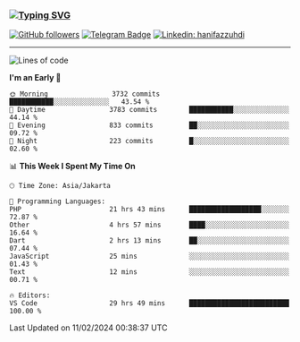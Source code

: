### [![Typing SVG](https://readme-typing-svg.herokuapp.com?font=lato&size=22&lines=Hi+There+👋)](https://git.io/typing-svg) 

[![GitHub followers](https://img.shields.io/github/followers/hanifazzuhdi?label=Follow&style=social)](https://github.com/hanifazzuhdi/?tab=follow) 
[![Telegram Badge](https://img.shields.io/badge/-hanif0198-blue?style=social&logo=telegram&link=https://www.t.me/hanif0198/)](https://www.t.me/hanif0198/) 
[![Linkedin: hanifazzuhdi](https://img.shields.io/badge/-hanifazzuhdi-blue?style=flat-square&logo=Linkedin&logoColor=white&link=https://www.linkedin.com/in/hanif-az-zuhdi-69688019b/)](https://www.linkedin.com/in/hanif-az-zuhdi-69688019b/) 

<hr/>

<!--START_SECTION:waka-->
![Lines of code](https://img.shields.io/badge/From%20Hello%20World%20I%27ve%20Written-45.6%20million%20lines%20of%20code-blue)

**I'm an Early 🐤** 

```text
🌞 Morning                3732 commits        ███████████░░░░░░░░░░░░░░   43.54 % 
🌆 Daytime                3783 commits        ███████████░░░░░░░░░░░░░░   44.14 % 
🌃 Evening                833 commits         ██░░░░░░░░░░░░░░░░░░░░░░░   09.72 % 
🌙 Night                  223 commits         █░░░░░░░░░░░░░░░░░░░░░░░░   02.60 % 
```


📊 **This Week I Spent My Time On** 

```text
🕑︎ Time Zone: Asia/Jakarta

💬 Programming Languages: 
PHP                      21 hrs 43 mins      ██████████████████░░░░░░░   72.87 % 
Other                    4 hrs 57 mins       ████░░░░░░░░░░░░░░░░░░░░░   16.64 % 
Dart                     2 hrs 13 mins       ██░░░░░░░░░░░░░░░░░░░░░░░   07.44 % 
JavaScript               25 mins             ░░░░░░░░░░░░░░░░░░░░░░░░░   01.43 % 
Text                     12 mins             ░░░░░░░░░░░░░░░░░░░░░░░░░   00.71 % 

🔥 Editors: 
VS Code                  29 hrs 49 mins      █████████████████████████   100.00 % 
```


 Last Updated on 11/02/2024 00:38:37 UTC
<!--END_SECTION:waka-->
